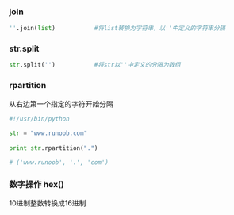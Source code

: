 
### join

```python
''.join(list)			#将list转换为字符串，以''中定义的字符串分隔
```



### str.split

```python
str.split('')			#将str以''中定义的分隔为数组
```


### rpartition

从右边第一个指定的字符开始分隔

```python
#!/usr/bin/python
 
str = "www.runoob.com"
 
print str.rpartition(".")

# ('www.runoob', '.', 'com')
```

### 数字操作 hex()

10进制整数转换成16进制

